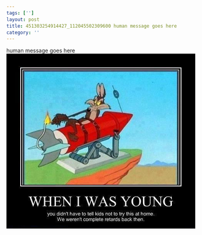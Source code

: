 ```yaml
---
tags: ['']
layout: post
title: 451303254914427_112045502309600 human message goes here
category: ''
---
```

human message goes here
![451303254914427_112045502309600](/uploads/2013-2-4-451303254914427_112045502309600-human-message-goes-here.jpg)
